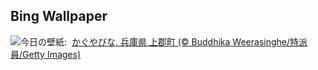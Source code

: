 ## Bing Wallpaper
![](https://www.bing.com/th?id=OHR.Hinamatsuri2025_JA-JP2146557406_UHD.jpg&w=1000)今日の壁紙: &nbsp;[かぐやびな, 兵庫県 上郡町 (© Buddhika Weerasinghe/特派員/Getty Images)](https://www.bing.com/th?id=OHR.Hinamatsuri2025_JA-JP2146557406_UHD.jpg)
<br><br/>
